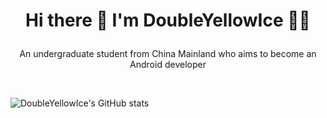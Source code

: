 # <p align="center"> Hi there 👋 I'm DoubleYellowIce 👨‍💻 </p>
<p align="center">An undergraduate student from China Mainland who aims to become an Android developer </p></br>

![DoubleYellowIce's GitHub stats](https://github-readme-stats.vercel.app/api?username=DoubleYellowIce&theme=radical)




